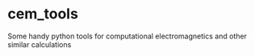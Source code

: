 # cem_tools
Some handy python tools for computational electromagnetics and other similar calculations
